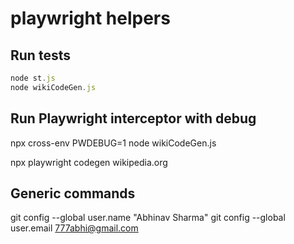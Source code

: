 # playwright helpers

## Run tests

```javascript
node st.js
node wikiCodeGen.js
```

## Run Playwright interceptor with debug
npx cross-env PWDEBUG=1 node wikiCodeGen.js

npx playwright codegen wikipedia.org

## Generic commands
 git config --global user.name "Abhinav Sharma"
 git config --global user.email 777abhi@gmail.com

